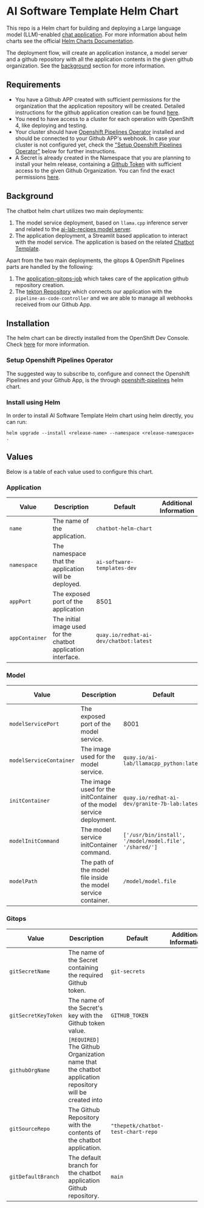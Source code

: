 # AI Software Template Helm Chart

This repo is a Helm chart for building and deploying a Large language model (LLM)-enabled [chat application](https://github.com/redhat-ai-dev/ai-lab-samples/tree/main/chatbot). For more information about helm charts see the official [Helm Charts Documentation](https://helm.sh/).

The deployment flow, will create an application instance, a model server and a github repository with all the application contents in the given github organization. See the [background](#background) section for more information.

## Requirements

- You have a Github APP created with sufficient permissions for the organization that the application repository will be created. Detailed instructions for the github application creation can be found [here](https://github.com/redhat-ai-dev/ai-rhdh-installer/blob/main/docs/APP-SETUP.md#github-app).
- You need to have access to a cluster for each operation with OpenShift 4, like deploying and testing.
- Your cluster should have [Openshift Pipelines Operator](https://www.redhat.com/en/technologies/cloud-computing/openshift/pipelines) installed and should be connected to your Github APP's webhook. In case your cluster is not configured yet, check the ["Setup Openshift Pipelines Operator"](#setup-openshift-pipelines-operator) below for further instructions.
- A Secret is already created in the Namespace that you are planning to install your helm release, containing a [Github Token](https://docs.github.com/en/authentication/keeping-your-account-and-data-secure/managing-your-personal-access-tokens#creating-a-personal-access-token-classic) with sufficient access to the given Github Organization. You can find the exact permissions [here](https://github.com/redhat-ai-dev/ai-rhdh-installer/blob/main/docs/APP-SETUP.md#procedure).

## Background

The chatbot helm chart utilizes two main deployments:

1. The model service deployment, based on `llama.cpp` inference server and related to the [ai-lab-recipes model server](https://github.com/containers/ai-lab-recipes/tree/main/model_servers/llamacpp_python).
2. The application deployment, a Streamlit based application to interact with the model service. The application is based on the related [Chatbot Template](https://github.com/redhat-ai-dev/ai-lab-template/tree/main/templates/chatbot/content).

Apart from the two main deployments, the gitops & OpenShift Pipelines parts are handled by the following:

1. The [application-gitops-job](./templates/application-gitops-job.yaml) which takes care of the application github repository creation.
2. The [tekton Repository](./templates/tekton-repository.yaml) which connects our application with the `pipeline-as-code-controller` and we are able to manage all webhooks received from our Github App.

## Installation

The helm chart can be directly installed from the OpenShift Dev Console. Check [here](https://docs.redhat.com/en/documentation/openshift_container_platform/4.8/html/building_applications/working-with-helm-charts#understanding-helm) for more information.

### Setup Openshift Pipelines Operator

The suggested way to subscribe to, configure and connect the Openshift Pipelines and your Github App, is the through [openshift-pipelines](../../../openshift-pipelines/) helm chart.

<!-- TODO: Add manual instructions if needed -->

### Install using Helm

In order to install AI Software Template Helm chart using helm directly, you can run:

```
helm upgrade --install <release-name> --namespace <release-namespace> .
```

## Values

Below is a table of each value used to configure this chart.

### Application

| Value          | Description                                                   | Default                                | Additional Information |
| -------------- | ------------------------------------------------------------- | -------------------------------------- | ---------------------- |
| `name`         | The name of the application.                                  | `chatbot-helm-chart`                   |                        |
| `namespace`    | The namespace that the application will be deployed.          | `ai-software-templates-dev`            |                        |
| `appPort`      | The exposed port of the application                           | 8501                                   |                        |
| `appContainer` | The initial image used for the chatbot application interface. | `quay.io/redhat-ai-dev/chatbot:latest` |                        |

### Model

| Value                   | Description                                                           | Default                                                 | Additional Information |
| ----------------------- | --------------------------------------------------------------------- | ------------------------------------------------------- | ---------------------- |
| `modelServicePort`      | The exposed port of the model service.                                | 8001                                                    |                        |
| `modelServiceContainer` | The image used for the model service.                                 | `quay.io/ai-lab/llamacpp_python:latest`                 |                        |
| `initContainer`         | The image used for the initContainer of the model service deployment. | `quay.io/redhat-ai-dev/granite-7b-lab:latest`           |                        |
| `modelInitCommand`      | The model service initContainer command.                              | `['/usr/bin/install', '/model/model.file', '/shared/']` |                        |
| `modelPath`             | The path of the model file inside the model service container.        | `/model/model.file`                                     |                        |

### Gitops

| Value               | Description                                                                                            | Default                            | Additional Information |
| ------------------- | ------------------------------------------------------------------------------------------------------ | ---------------------------------- | ---------------------- |
| `gitSecretName`     | The name of the Secret containing the required Github token.                                           | `git-secrets`                      |                        |
| `gitSecretKeyToken` | The name of the Secret's key with the Github token value.                                              | `GITHUB_TOKEN`                     |                        |
| `githubOrgName`     | `[REQUIRED]` The Github Organization name that the chatbot application repository will be created into |                                    |                        |
| `gitSourceRepo`     | The Github Repository with the contents of the chatbot application.                                    | `"thepetk/chatbot-test-chart-repo` |                        |
| `gitDefaultBranch`  | The default branch for the chatbot application Github repository.                                      | `main`                             |                        |
